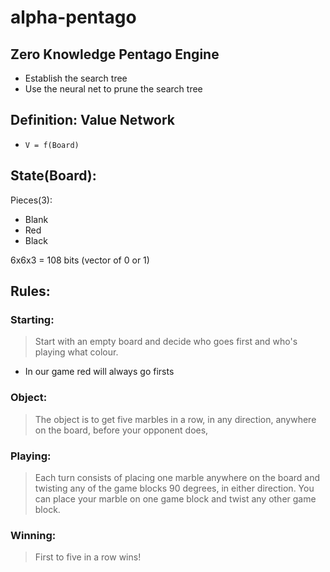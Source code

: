 # alpha-pentago

## Zero Knowledge Pentago Engine

- Establish the search tree
- Use the neural net to prune the search tree

## Definition: Value Network
- ``` V = f(Board) ```

## State(Board):

Pieces(3):
- Blank
- Red
- Black

6x6x3 = 108 bits (vector of 0 or 1)

## Rules:
### Starting:
> Start with an empty board  and decide who goes first and who's playing what colour.
- In our game red will always go firsts
### Object:
> The object is to get five marbles in a row, in any direction, anywhere on the board, before your opponent does,
### Playing:
> Each turn consists of placing one marble anywhere on the board and twisting any of the game blocks 90 degrees, in either direction. You can place your marble on one game block and twist any other game block.
### Winning:
> First to five in a row wins!
